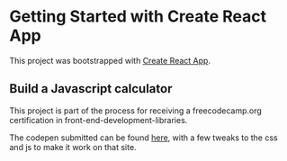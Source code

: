 # Getting Started with Create React App

This project was bootstrapped with [Create React App](https://github.com/facebook/create-react-app).

## Build a Javascript calculator
This project is part of the process for receiving a freecodecamp.org certification in front-end-development-libraries.

The codepen submitted can be found [here](https://codepen.io/scarruthers/pen/gOQzYdp), with a few tweaks to the css and js to make it work on that site.